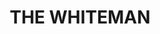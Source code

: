 ---
facts:
- The Whiteman is a suburb of Wagga Wagga, New South Wales, Australia.
- It is located about 5 kilometers south-east of the Wagga Wagga city center.
- The suburb is primarily residential.
- The Whiteman contains a mix of housing styles, ranging from older, established homes
  to newer developments.
- The area is served by several bus routes that connect it to the city center and
  other parts of Wagga Wagga.
- The Whiteman is close to several schools, including primary and secondary schools.
- There are a few small shops and businesses located within The Whiteman, but residents
  generally rely on nearby suburbs for major retail and commercial services.
- The suburb is relatively close to the Murrumbidgee River.
- The Whiteman experiences a warm temperate climate, with hot summers and mild winters.
- The suburb is part of the local government area of the City of Wagga Wagga.
historical_events: []
lastmod: '2025-04-11T20:17:52+00:00'
latitude: -29.320772
layout: suburb
longitude: 153.271074
notable_people: []
postcode: '2460'
state: NSW
title: THE WHITEMAN
tourist_locations: []
url: /nsw/the-whiteman/
---